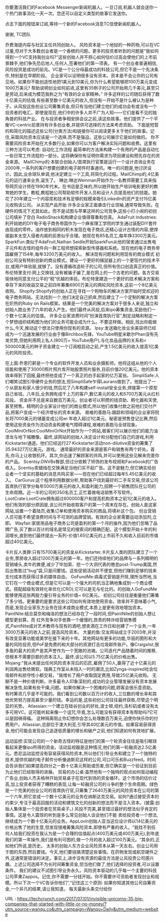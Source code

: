 
 你要激活我们的Facebook Messenger新闻机器人。一旦订阅,机器人就会送你一个热门故事消化一天一次。您还可以自定义类型的故事它发送你。 
  
  
 点击下面的按钮来订阅,等待一个新的Facebook消息TC信使新闻机器人。 
  
  
 谢谢, 
 TC团队 
  
  
  
 乔费海提内容与社区主任共同创始人。 
 风险资本是一个地狱的一种药物,可以在VC过量,但对于大多数创业者是一个香槟的问题。更多的投资者听到的问题是“我如何得到一个VC支持我创业吗?“这些创始人并不担心如何估价过高会使他们的上市前景棘手,他们争先恐后地人,任何人,签署他们的第一项表。 
 有一个创业者普遍相信,风险投资是成功的前兆。VC是一个公分母最成功的科技公司,但它不是一个先决条件,特别是在早期阶段。 
 企业家可以证明很多没有资本。资本是不会让你的公司有见地。如果你不能创造性地把1美元到10美元,你为什么希望能够把100万美元变成1000万美元? 
 帮助说明创业如何前进,这里有35例子的公司开始用几千美元,甚至只是劳动,后来成为模范我称之为“有效的企业家精神。” 
 许多这样的公司随后获得了数十亿美元的估值,有些甚至数十亿美元的收入,但没有一开始不是什么被认为是种子。从风投这些创业公司筹集资金,但只有当他们建立他们的成功会有或没有一个投资者的电汇。即使是现在,他们中的许多人并不广为人知——它们是看不见的独角兽的科技产业。 
 在与投资者争相安排会议之前,读这些故事。他们提供了一个平衡VC-centric前景持有许多创业者,并提供可选择的方法来考虑资助。 
 下面是短暂的和简化的描述这些公司(分类方法)和链接你可以阅读更多关于他们的故事。记住,采取风险资本应该是一个选择,而不是强迫。这些公司展示它是如何做的。 
 你不需要风险资本开始在大多数行业,如果你可以为客户解决实际问题和收费。这里有三种方法可以考虑: 
 自动化工作流程 
 最简单的方法来构建一个有用的产品是自动化一些日常工作流程的一部分。这将确保你有证明你需求为项目建设和预先存在的资金来源。 
 MailChimp的:本联合创始人/首席执行官栗是运行一个设计咨询业务在2000年,一系列的客户想要创建的电子邮件时事通讯。唯一的问题是,他讨厌设计。因此,业余球队单调,他决定建立一个工具,将简化的过程。MailChimp的,4亿美元的运行速率业务,诞生了。 
 琳达:琳达Weinman开始作为一名教师需要工具来指导网页设计师在1990年代末。在书店是乏味的,所以她开始生产培训电影更好的教育她的学生。教程,教程她公司帮助软件开发人员和设计人员提高他们的技能。她花了20年建立一个内容库和技术有足够的规模来吸引LinkedIn的资产支付15亿美元收购该公司。 
 从实现产品开始 
 许多企业家正面袭击行业领袖,通常导致失败。在硬件的情况下尤其如此。而不是试图与苹果这样的公司竞争,这些小打小闹的初创公司填补了空白 
 RadioShack和构建企业值得尊重和仿真。 
 AdaFruit Industries:利开始她的DIY电子电子商务帝国作为一个麻省理工学院的学生通过装配DIY套件由现成的零件。油炸放到相同的积木发现在电子商店,还精心设计古怪的内容,使焊接副本太空入侵者内阁的前景似乎合理。她现在有85名员工,每年挣3300万美元。 
 SparkFun:类似于AdaFruit,Nathan Seidle开始SparkFun从他的宿舍通过出售电子元件和古怪的组件向一群工程师想探索新型传感器和系统。现在他的电子商务帝国雇佣了154年,每年3200万美元的收入。 
 解决现有问题和利用现有的商业模式 
 初创公司没有特别创新的商业模式。建设一个更好的捕鼠器上的一个更现代的技术平台,或用户体验层,就够了。没有遵循改造轮子的公司,但所有伤口创造真正的价值。 
 布伦特里支付:网上交换钱,没有被骗子骗了,是在网上的一个古老的问题。各方交易愉快地同意支付公平的“税”优越的体验。布伦特里建造一个更好的技术解决方案和幸存下来的收益交易之前四年筹集6900万美元的两轮风险资本,这前一个8亿美元收购。 
 Shopify:Shopify的创始人正在寻找一个购物车的解决方案开始时受欢迎的电子商务网站。无法找到一个,他们决定自己抓痒,然后建立了一个定制的解决方案在炽热的Ruby on Rails框架。结果是一个完美的解决方案对于很多人来说,独立和创始人跑业务了六年的收入产生。他们最终从风投,后来ipo筹集资金,奖励他们一个数十亿美元的估值。 
 许多企业家浪费时间“扮演首席执行官”,制定战略和制定一个梦想组织结构图为他们的业务可能会成为什么。不要这样做。相反,找出你能做什么,今天,推动这个想法只使用你现有的资源。 
 Ipsy:发送箱化妆业余美容师已经成为一个迅速发展的行业由于像Birchbox先锋。YouTube明星米歇尔Phan没有先发优势,但她利用网上名人(800万+ YouTube用户),与化妆品品牌的关系和< 500000美元的种子资金建立一个订阅框启动之前,产生1.5亿美元的收入提高1亿美元的风险投资。 
  
 在上面:乔恩打鼾是一个专业的软件开发人员和业余摄影师。他将这组从他的个人技能和使用了30000照片照片库开始股票照片服务,目前价值20亿美元。他的资本效率得到了回报,最终把他变成了一个真正的白手起家的亿万富翁。 
 SimpliSafe:人们嘲笑试图引导硬件业务的想法,但SimpliSafe乍得Laurans做到了。他提出了一个从朋友和家人很少的钱,然后花了八年构建self-install安全业务,焊接第一个原型自己省钱。八年后,业务拥有成千上万的客户,数亿美元的收入和5700万美元从红杉风投。 
 资金并不总是来自数百万美元。创业者可以积攒的钱资助、孵化器和天使,甚至预售。精明的企业家设计他们的商业模式,所以他们收集付款之前他们交付产品,把客户变成一个经济增长的资本来源。 
 艰难的善跑马:跟踪和领域的企业家将院长将7000美元的储蓄变成公司wi 
 年收入超过1亿美元。秘密是预售登记比赛,然后使用这些资金作为流动资金构建电气障碍课程,艰难的善跑马全球现象。 
 CoolMiniOrNot:CoolMiniOrNot开始作为一个网站,极客们可以展示他们的能力油漆龙与地下城雕像。最终,该网站的创始人决定设计和分配他们自己的游戏,利用Kickstarter通道。他们已经运行27 Kickstarter活动non-dilutive资金的筹集了35.94327万亿美元。游戏。 
 通常最好的资金来源是客户和销售有两个好处。首先,你马上让收银机环。其次,你迅速了解顾客的共鸣,并可以使用这些见解来完善你的产品。 
 Scentsy:DNVBs臀部,但过分依赖了矫饰的发布视频和Facebook的广告收入。Scentsy卖蜡烛在交换满足当他们买不起广告。这不是魅力,但它确实给创业者一个坚实的基础的消息共鸣买家——现在他们已经超过每年5.45亿美元的收入。 
 CarGurus:这个程序利用数据分析,帮助客户找到最好的二手车交易,但该公司首席执行官学分每年5000万美元的收入,和盈利能力,招聘一个销售团队在公司的生命周期。近一半的公司的350名员工,正忙着做电话销售不写软件。 
 LootCrate:LootCrate拥有超过600000客户和提高机构资本之前1亿美元的收入。他们有效的部分原因是,该公司开始收取客户的第一个周末在存在。创始人是这家网站,设置一个着陆页,收集订单和使用资本购买的商品,将填补这个包。 
 创业营销人员可能不希望浪费时间与不可测的品牌营销。有效的企业家需要运动添加剂,立即。 
 Wayfair:家居用品电子商务公司是盈利的第一个月的操作,因为他们忽略了品牌广告,买了数以百计的域名是常见的搜索词的精确匹配。这个模型开始十年的利润增长,直到他们最终提出一系列-价值1.65亿美元的上市前不久和收入目前的市值超过40亿美元。 
  
 卡片反人类罪:只有15700美元的资金从Kickstarter,卡片反人类的团队建立了一个业务,票房收入超过1200万美元的第一年。他们还持续他们的品牌与一系列精明的营销噱头,卖牛的粪便,减少了毕加索、挖一个大洞代表的倦怠post-Trump美国,然后出售胜过“bug”袋,只是问要钱。这些促销活动并不便宜,但他们赚到足够的钱来支付成本而获得过多的媒体自由。 
 GoFundMe:病毒式营销是开除,理所当然地,当它钉在一个商业模式,但是它可以是一个强大的司机当正确地集成到一个商业模式。搭配超级有效转化率优化(CRO),它可以是无与伦比的。的创始人GoFundMe能够使用这些两股力量引导业务的价值~ 6亿美元。 
 初创公司往往是衡量他们筹集了多少钱。更重要的是要求这些公司如何有效地使用资金。效率并不意味着小气,而是,发现企业家东方业务在技术或商业模式,本质上是更有效地增加资本。 
 PaintNite:结合莫奈和梅洛的想法已经存在了一段时间,但PaintNite的创始人想让模型更划算。而 
 红外竞争对手依靠一个缓慢的,昂贵的特许经营销售模式,PaintNite成对艺术教师与现有的酒吧,想卖酒在工作日和创建了一个业务,一年3000万美元的收入之前,提高风险资本。 
 大量的鱼:交友网站成立于2003年,并没有改变显著功能或美学在接下来的十年。其他网站有更多的功能,华丽的图形和大量的风险投资,但PoF是免费的和大部分的资源打击垃圾邮件账户。像Craigslist,很多鱼的最大的资产是其声誉作为一个宽敞的池塘。公司迭代产品随着时间的推移,但根本不需要巨额的资本注入。最终,该公司以5.75亿美元的价格出售。 
 Mojang:"我从未提出任何风险资本背后的石匠,雇佣了50人,赢得了近十亿美元的利润再出售给微软。瑞典工作室从未陷入一时的潮流,比如Zynga-inspired社会垃圾邮件和掠夺性小额交易。"我增长了用户收取固定费用,导致25亿美元收购。 
 无聊不是一种价值判断。许多最令人印象深刻的,成功的企业管理发展没有资本发展解决急性,如果有些干燥,问题。如果你解决一个困难的问题,顾客会很乐意资助。 
 有时筹资几乎是不可能的。我们看到公司数以百万计的收入,三位数的增长率和其他优势努力提高甚至少量的钱。幸运的是,这些初创公司往往最终获胜,尽管这个明显的劣势。 
 Atlassian:一个建立在硅谷创业的好处,波士顿,纽约,洛杉矶或者没有太多可用VC。这可能听起来像一个诅咒;毕竟,怎么可能没有获得资本有帮助吗?它可以是因祸得福。 
 这种隔离阻止你幻想你会怎么处理数百万美元,迫使你快乐你的付费用户。Atlassian,总部位于澳大利亚,引导其40亿美元的市值。如果容易获得资金,他们可能会发现自己追逐低质量的增长和破产之前,他们知道如何有效地扩展。 
  
 运动监控:实现公司的一个新奇古怪的特征是他们的第一个轮资金往往是吸引眼球看起来更像ipo所得的资金。活动监视器是这种情况,他们的第一轮融资达2.5亿美元。悉尼运动监控没有容易获得风险资本,所以他们引导业务和建立了一个独特的技术,提供优越的电子邮件分析像迪斯尼这样的公司,可口可乐和Buzzfeed。时间会告诉我们如果提高四分之一数十亿美元帮助或伤害,但它确实是一个验证到目前为止他们已经取得的进展。 
 贸易的办公桌:虽然他有一个独特的观点如何驱动编程广告业,创始人杰夫格林开始贸易桌子在现代到场的资金循环。这个市场的估价过高,加上投资者获得了糟糕的表现,让每一轮融资公司的斗争的整个生命周期。绿色是一个完美的创业公司的首席执行官,只筹集了2640万美元的风险资本在公司的第一个六年,把它变成一个数十亿美元的业务在纳斯达克交易。如何?通过接受资本的约束少,专注于最高回报的活动和建筑文化的创新的想法而不是注入资本。(披露:创始人集体是一个投资者在贸易桌子。) 
 风投不完美,甚至错过最好的想法似乎肯定的事情。这是令人震惊的听到是多么常见创始人谈谈他们不能 
 卖给投资者一个想法,继续成为一个数十亿美元的业务。AppLovin创始人亚当这位设计师以14亿美元的价格出售了他的生意,但发现很难筹集风险资本,即使有严重的收入。“我找不到任何人给我们投资在我认为是一个合理的估值起点(400万美元或400万美元),到年底我们的第一年操作,我们是有利可图的,做一个月的收入超过100万美元。“其余的,正如他们所说,是历史。 
 太多的创始人东方企业风险资本从第一天左右。创业公司用于图的东西,然后要钱。今天,他们要钱搞清楚这些事情。在药物发现或航空硬件之外,这通常是错误的决定。事实上,进步没有资源的最佳方法是让风投贵公司感兴趣。上述公司选择不为长时间筹集资金,但当他们做了,他们选择的投资者,可以设置条件。 
 我们的建议不试图引导业务永久。风险资本驱动的几乎每一个主要的科技公司苹果Zappos。记住,你不需要一分钱开始。你不需要许可资助者发现创业和规模。所以下次一个VC告诉你他们”,“记住这三个原则: 
 如果你知道其他公司自筹资金,一个非凡的结果,请让我知道。 
 每天最新头条交付给你 
  
  
 URL : https://techcrunch.com/2017/07/01/invisible-unicorns-35-big-companies-that-started-with-little-or-no-money/?utm_source=wanqu.co&utm_campaign=Wanqu+Daily&utm_medium=website